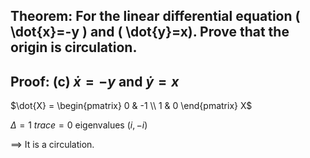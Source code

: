 ## Theorem: For the linear differential equation \( \dot{x}=-y \) and \( \dot{y}=x). Prove that the origin is circulation.


## Proof: (c) $\dot{x} = -y$ and $\dot{y} = x$
$\dot{X} = \begin{pmatrix} 0 & -1 \\ 1 & 0 \end{pmatrix} X$

$\Delta = 1$ $trace = 0$ eigenvalues $(i, -i)$ 

$\implies$ It is a circulation. 
